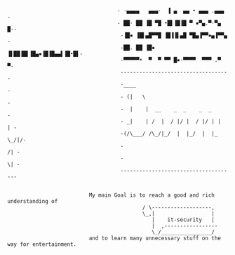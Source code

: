                                        - ·▄▄▄▄   ▄▄▄·  ▐ ▄  ▄▄ • ▄▄▄ .▄▄▄  -
                                       - ██· ██ ▐█ ▀█ •█▌▐█▐█ ▀ ▪▀▄.▀·▀▄ █·-
                                        -▐█▪ ▐█▌▄█▀▀█ ▐█▐▐▌▄█ ▀█▄▐▀▀▪▄▐▀▀▄ -
                                        -██. ██ ▐█▪ ▐▌██▐█▌▐█▄▪▐█▐█▄▄▌▐█•█▌-
                                        -▀▀▀▀▀•  ▀  ▀ ▀▀ █▪·▀▀▀▀  ▀▀▀ .▀  ▀-
                                        -----------------------------------
                                        -____                              -
                                        - (|   \                            - 
                                        -  |    |  __    _  _    _  _        -
                                        - _|    | /  |  / |/ |  / |/ | |   | -
                                        -(/\___/ /\_/|_/  |  |_/  |  |_ \_/|/-
                                        -                                 /| -
                                        -                                 \| -
                                        -------------------------------------
                                         

                              My main Goal is to reach a good and rich understanding of 
                                               / \-------------------, 
                                               \_,|                  | 
                                                  |    it-security   | 
                                                  |  ,-----------------
                                                  \_/________________/ 
                              and to learn many unnecessary stuff on the way for entertainment.
                                                      
